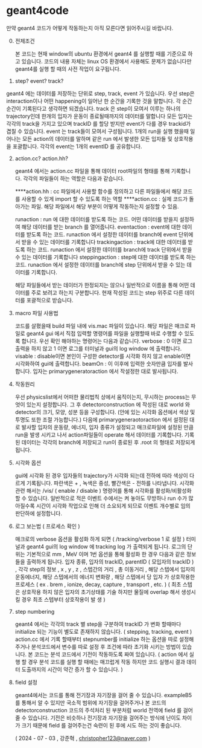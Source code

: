 # geant4code

 
만약 geant4 코드가 어떻게 작동하는지 아직 모른다면 읽어주시길 바랍니다.

0. 전제조건

   본 코드는 현재 window의 ubuntu 환경에서 geant4 를 실행할 때를 기준으로 하고 있습니다.
   코드의 내용 자체는 linux OS 환경에서 사용해도 문제가 없습니다만 geant4를 실행 할 때의 사전 작업이 요구됩니다.

1. step? event? track?

  geant4 에는 데이터를 저장하는 단위로 step, track, event 가 있습니다.
  우선 step은 interaction이나 어떤 happening이 일어난 한 순간을 기록한 것을 말합니다.
  각 순간 순간이 기록된다고 생각하면 되겠습니다.
  track 은 step이 모여서 이루는 하나의 trajectory인데 한개의 입자가 운동이 종료될때까지의 데이터를 말합니다
  모든 입자는 각각의 track을 가지고 있으며 trackID 를 할당 받지만 event가 다를 경우 trackid가 겹칠 수 있습니다.
  event 는 track들이 모여서 구성됩니다. 1개의 run을 실행 했을때 일어나는 모든 action의 데이터를 말하며
  같은 run 에서 발생한 모든 입자들 및 상호작용을 포괄합니다. 각각의 event는 1개의 eventID 를 공유합니다.

2. action.cc? action.hh?

   geant4 에서는 action.cc 파일을 통해 데이터 root파일의 형태를 통해 기록합니다. 각각의 파일들이 하는 역할은 다음과 같습니다.

   ****action.hh : cc 파일에서 사용할 함수를 정의하고 다른 파일들에서 해당 코드를 사용할 수 있게 import 할 수 있도록 하는 역할
   ****action.cc : 실제 코드가 돌아가는 파일. 해당 파일에서 해당 부분이 어떻게 작동하는지 설정할 수 있음.
    
   runaction : run 에 대한 데이터를 받도록 하는 코드. 어떤 데이터를 받을지 설정하여 해당 데이터를 받는 branch 를 열어줍니다.
   eventaction : event에 대한 데이터를 받도록 하는 코드. runaction 에서 설정한 데이터를 branch에 event 단위에서
                 받을 수 있는 데이터를 기록합니다
   trackingaction : track에 대한 데이터를 받도록 하는 코드. runaction 에서 설정한 데이터를 branch에 track 단위에서
                 받을 수 있는 데이터를 기록합니다
   steppingaction : step에 대한 데이터를 받도록 하는 코드. runaction 에서 설정한 데이터를 branch에 step 단위에서
                 받을 수 있는 데이터를 기록합니다.
   
   해당 파일들에서 받는 데이터가 한정되지는 않으나 일반적으로 이름을 통해 어떤 데이터를 주로 보려고 하는지 구분합니다.
   현재 작성된 코드는 step 위주로 다른 데이터를 포괄적으로 받습니다.
  
3. macro 파일 사용법

   코드를 살폈을때 build 파일 내에 vis.mac 파일이 있습니다. 해당 파일은 매크로 파일로 geant4 gui 에서 직접 입력할 명령어를 파일을 실행할때     바로 수행할 수 있도록 합니다.
   우선 확인 해야하는 명령어는 다음과 같습니다.
   verbose : 0 이면 로그 출력을 하지 않고 1 이면 로그를 터미널과 gui의 log window 에 출력합니다.
   visable : disable이면 본인이 구성한 detector를 시각화 하지 않고 enable이면 시각화하여 gui에 출력합니다.
   beamOn : 이 이후에 입력한 숫자만큼 입자를 발사합니다. 입자는 primarygeneratoraction 에서 작설정한 대로 발사됩니다.

4. 작동원리

   우선 physicslist에서 어떠한 물리법칙 상에서 움직이는지, 무시하는 process는 무엇이 있는지 설정합니다.
   그 후 detectorconstruction 에 작성된 대로 world 와 detector의 크기, 모양, 성분 등을 구성합니다.
   (안에 있는 시각화 옵션에서 색상 및 투명도 또한 조절 가능합니다.)
   다음에 primarygeneraotoraction 에서 설정된 대로 발사할 입자의 운동량, 에너지, 입자 종류가 설정되고
   매크로파일에 설정된 만큼 run을 발생 시키고 나서 action파일들이 operate 해서 데이터를 기록합니다.
   기록된 데이터는 각각의 branch에 저장되고 run이 종료된 후 .root 의 형태로 저장되게 됩니다.

5. 시각화 옵션

   gui에 시각화 된 경우 입자들의 trajectory가 시각화 되는데 전하에 따라 색상이 다르게 기록됩니다. 파란색은 + , 녹색은 중성, 빨간색은 - 전하를 나타냅니다.
   시각화 관련 해서는 /vis/ ( enable / disable ) 명령어를 통해 시각화를 활성화/비활성화 할 수 있습니다. 일반적으로 적은 이벤트 수에서는 켜 놓아도 무방하나 run 수가 많아질수록 시간이 시각화 작업으로 인해
   더 소요되게 되므로 이벤트 개수별로 임의 판단하에 설정합니다.

6. 로그 보는법 ( 프로세스 확인 )

   매크로의 verbose 옵션을 활성화 하게 되면 ( /tracking/verbose 1 로 설정 ) 터미널과 geant4 gui의 log window 에 tracking log 가 출력되게 됩니다.
   로그의 단위는 기본적으로 mm , MeV 이며 1번 옵션을 통해 활성화 한 경우 다음과 같은 정보들을 출력하게 됩니다.
   입자 종류, 입자의 trackID, parentID ( 모입자의 trackID ) , 각각 step의 정보 , x , y , z , 스텝간의 거리 , 총 이동거리 , 해당 스텝에서 입자의 운동에너지, 해당 스텝에서의 에너지 변화량 , 해당 스텝에서 당 입자
   가 상호작용한 프로세스 ( ex . brem , ionize, decay, capture , transport , etc. ) ( 최초 스텝은 상호작용 하지 않은 입자의 초기상태를 기술 하지만 물질에 overlap 해서 생성시킬 경우 최초 스텝부터 상호작용이 발    생 )

7. step numbering

   geant4 에서는 각각의 track 별 step을 구분하여 trackID 가 변화 할때마다 initialize 되는 기능이 별도로 존재하지 않습니다. ( stepping, tracking, event ) action.cc 에서 기록 할때부터 stepnumber를 initialize
   하는 옵션을 따로 설정해주거나 분석코드에서 변수를 따로 설정 후 조건에 따라 초기화 시키는 방법이 있습니다. 본 코드는 분석 코드에서 기전이 작동하도록 짜여 있습니다. ( action 에서 실행 할 경우 분석 코드를 실행 할
   때에는 매끄럽게 작동 하지만 코드 실행시 결과 데이터 도출까지의 시간이 약간 증가 할 수 있습니다. )

8. field 설정

   geant4에서는 코드를 통해 전기장과 자기장을 걸어 줄 수 있습니다. exampleB5 를 통해서 알 수 있지만 국소적 범위에 자기장을 걸어주거나 본 코드의 detectorconstruction 코드의 주석처리 된 부분처럼 world 전역에
   field 를 걸어줄 수 있습니다. 기전은 비슷하나 전기장과 자기장을 걸어주는 방식에 난이도 차이가 크기 때문에 field 를 걸어주는건 숙련이 된 후에 시도 하는 것이 좋습니다.



   ( 2024 - 07 - 03 , 강준혁 , christopher123@naver.com )

   
   
   
    
